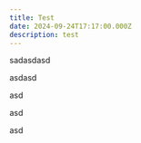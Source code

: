 ```yaml
---
title: Test
date: 2024-09-24T17:17:00.000Z
description: test
---
```

sadasdasd

asdasd

asd

asd

asd
